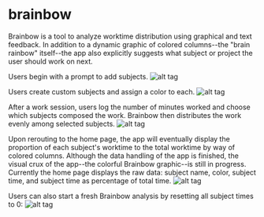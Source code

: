 # brainbow

Brainbow is a tool to analyze worktime distribution using graphical and text feedback. In addition to a 
dynamic graphic of colored columns--the "brain rainbow" itself--the app also explicitly suggests what 
subject or project the user should work on next. 

Users begin with a prompt to add subjects.
![alt tag](https://cloud.githubusercontent.com/assets/23560083/26634258/0ce15c5c-45e4-11e7-9653-46cc036a3d5a.png "App at start")


Users create custom subjects and assign a color to each. 
![alt tag](https://cloud.githubusercontent.com/assets/23560083/26634261/0cf7ff0c-45e4-11e7-8cf8-4e3201e3a3c3.png "Add subject")


After a work session, users log the number of minutes worked and choose which subjects composed the work. 
Brainbow then distributes the work evenly among selected subjects. 
![alt tag](https://cloud.githubusercontent.com/assets/23560083/26634259/0cebe6f4-45e4-11e7-8d51-f63ae353de7c.png "Log worktime")


Upon rerouting to the home page, the app will eventually display the proportion of each subject's worktime to the total 
worktime by way of colored columns. Although the data handling of the app is finished, the visual crux of the app--the colorful Brainbow graphic--is still in progress. Currently the home page displays the raw data: subject name, color, subject time, and subject time as percentage of total time.
![alt tag](https://cloud.githubusercontent.com/assets/23560083/26634256/0ce08822-45e4-11e7-9a55-68020f2244cb.png "Brainbow home page")


Users can also start a fresh Brainbow analysis by resetting all subject times to 0:
![alt tag](https://cloud.githubusercontent.com/assets/23560083/26634257/0ce14e6a-45e4-11e7-9aa2-575604a72aa2.png "Reset Brainbow")
